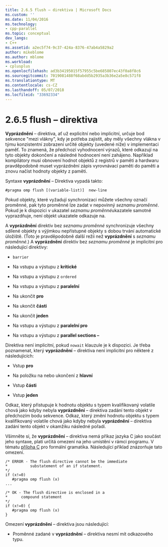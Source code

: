 ```yaml
---
title: 2.6.5 flush – direktiva | Microsoft Docs
ms.custom: ''
ms.date: 11/04/2016
ms.technology:
- cpp-parallel
ms.topic: conceptual
dev_langs:
- C++
ms.assetid: a2ec5f74-9c37-424a-8376-47ab4a5829a2
author: mikeblome
ms.author: mblome
ms.workload:
- cplusplus
ms.openlocfilehash: ad3b34195015f57955c5be685807ec43f0a8f8c6
ms.sourcegitcommit: 7019081488f68abdd5b2935a3b36e2a5e8c571f8
ms.translationtype: MT
ms.contentlocale: cs-CZ
ms.lasthandoff: 05/07/2018
ms.locfileid: "33692334"
---
```

# <a name="265-flush-directive"></a>2.6.5 flush – direktiva
**Vyprázdnění** – direktiva, ať už explicitní nebo implicitní, určuje bod sekvence "mezi vlákny", kdy je potřeba zajistit, aby měly všechny vlákna v týmu konzistentní zobrazení určité objekty (uvedené níže) v implementaci paměť. To znamená, že předchozí vyhodnocení výrazů, které odkazují na tyto objekty dokončení a následné hodnocení není zahájeno. Například kompilátory musí obnovení hodnot objektů z registrů v paměti a hardwaru pravděpodobně muset vyprázdnění zápis vyrovnávací paměti do paměti a znovu načíst hodnoty objekty z paměti.  
  
 Syntaxe **vyprázdnění** – Direktiva vypadá takto:  
  
```  
#pragma omp flush [(variable-list)]  new-line  
```  
  
 Pokud objekty, které vyžadují synchronizaci můžete všechny označí proměnné, pak tyto proměnné lze zadat v nepovinný *seznamu proměnné*. Pokud je k dispozici v ukazatel *seznamu proměnné*ukazatele samotné vyprazdňuje, není objekt ukazatele odkazuje na.  
  
 A **vyprázdnění** direktiv bez *seznamu proměnné* synchronizuje všechny sdílené objekty s výjimkou nepřístupné objekty s dobou trvání automatické úložiště. (Toto je pravděpodobně další režii než **vyprázdnění** s *seznamu proměnné*.) A **vyprázdnění** direktiv bez *seznamu proměnné* je implicitní pro následující direktivy:  
  
-   `barrier`  
  
-   Na vstupu a výstupu z **kritické**  
  
-   Na vstupu a výstupu z `ordered`  
  
-   Na vstupu a výstupu z **paralelní**  
  
-   Na ukončit **pro**  
  
-   Na ukončit **části**  
  
-   Na ukončit **jeden**  
  
-   Na vstupu a výstupu z **paralelní pro**  
  
-   Na vstupu a výstupu z **parallel sections –**  
  
 Direktiva není implicitní, pokud `nowait` klauzule je k dispozici. Je třeba poznamenat, který **vyprázdnění** – direktiva není implicitní pro některé z následujících:  
  
-   Vstup **pro**  
  
-   Na položku na nebo ukončení z **hlavní**  
  
-   Vstup **části**  
  
-   Vstup **jeden**  
  
 Odkaz, který přistupuje k hodnotu objektu s typem kvalifikovaný volatile chová jako kdyby nebyla **vyprázdnění** – direktiva zadání tento objekt v předchozím bodu sekvence. Odkaz, který změní hodnotu objektu s typem kvalifikovaný volatile chová jako kdyby nebyla **vyprázdnění** – direktiva zadání tento objekt v okamžiku následné pořadí.  
  
 Všimněte si, že **vyprázdnění** – direktiva nemá příkaz jazyka C jako součást jeho syntaxe, platí určitá omezení na jeho umístění v rámci programu. V tématu [příloha C](../../parallel/openmp/c-openmp-c-and-cpp-grammar.md) pro formální gramatika. Následující příklad znázorňuje tato omezení.  
  
```  
/* ERROR - The flush directive cannot be the immediate  
*          substatement of an if statement.  
*/  
if (x!=0)  
   #pragma omp flush (x)  
...  
  
/* OK - The flush directive is enclosed in a  
*      compound statement  
*/  
if (x!=0) {  
   #pragma omp flush (x)  
}  
```  
  
 Omezení **vyprázdnění** – direktiva jsou následující:  
  
-   Proměnné zadané v **vyprázdnění** – direktiva nesmí mít odkazového typu.